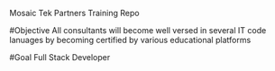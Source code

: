 Mosaic Tek Partners Training Repo
 
#Objective 
  All consultants will become well versed in several IT code lanuages by becoming certified by various educational platforms

#Goal 
  Full Stack Developer
  
  
